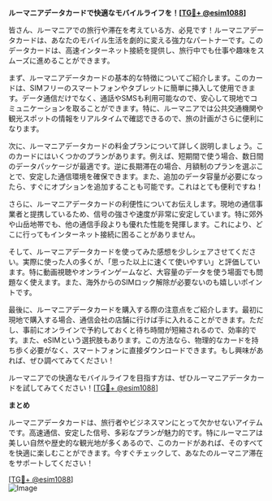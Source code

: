 **ルーマニアデータカードで快適なモバイルライフを！[[TG💪+ @esim1088](https://t.me/s/esim1088)]**

皆さん、ルーマニアでの旅行や滞在を考えている方、必見です！ルーマニアデータカードは、あなたのモバイル生活を劇的に変える強力なパートナーです。このデータカードは、高速インターネット接続を提供し、旅行中でも仕事や趣味をスムーズに進めることができます。

まず、ルーマニアデータカードの基本的な特徴についてご紹介します。このカードは、SIMフリーのスマートフォンやタブレットに簡単に挿入して使用できます。データ通信だけでなく、通話やSMSも利用可能なので、安心して現地でコミュニケーションを取ることができます。特に、ルーマニアでは公共交通機関や観光スポットの情報をリアルタイムで確認できるので、旅の計画がさらに便利になります。

次に、ルーマニアデータカードの料金プランについて詳しく説明しましょう。このカードにはいくつかのプランがあります。例えば、短期間で使う場合、数日間のデータパッケージが最適です。逆に長期滞在の場合、月額制のプランを選ぶことで、安定した通信環境を確保できます。また、追加のデータ容量が必要になったら、すぐにオプションを追加することも可能です。これはとても便利ですね！

さらに、ルーマニアデータカードの利便性についてお伝えします。現地の通信事業者と提携しているため、信号の強さや速度が非常に安定しています。特に郊外や山岳地帯でも、他の通信手段よりも優れた性能を発揮します。これにより、どこに行ってもインターネット接続に困ることがありません。

そして、ルーマニアデータカードを使ってみた感想を少しシェアさせてください。実際に使った人の多くが、「思った以上に速くて使いやすい」と評価しています。特に動画視聴やオンラインゲームなど、大容量のデータを使う場面でも問題なく使えます。また、海外からのSIMロック解除が必要ないのも嬉しいポイントです。

最後に、ルーマニアデータカードを購入する際の注意点をご紹介します。最初に現地で購入する場合、通信会社の店舗に行けば手に入れることができます。ただし、事前にオンラインで予約しておくと待ち時間が短縮されるので、効率的です。また、eSIMという選択肢もあります。この方法なら、物理的なカードを持ち歩く必要がなく、スマートフォンに直接ダウンロードできます。もし興味があれば、ぜひ調べてみてください！

ルーマニアでの快適なモバイルライフを目指す方は、ぜひルーマニアデータカードを試してみてください！[[TG💪+ @esim1088](https://t.me/s/esim1088)]

**まとめ**

ルーマニアデータカードは、旅行者やビジネスマンにとって欠かせないアイテムです。高速通信、安定した信号、多彩なプランが魅力的です。特にルーマニアは美しい自然や歴史的な観光地が多くあるので、このカードがあれば、そのすべてを快適に楽しむことができます。今すぐチェックして、あなたのルーマニア滞在をサポートしてください！

[[TG💪+ @esim1088](https://t.me/s/esim1088)]  
![Image](https://i.postimg.cc/Y0z9fWf4/image.png)